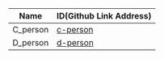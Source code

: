 |Name|ID(Github Link Address)|
|-|-|
|C_person|[c-person](https://github.com/c-person/sos-master)|
|D_person|[d-person](https://github.com/d-person/sos-master)|
